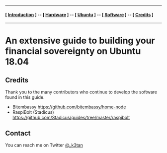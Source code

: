 
----
#### [ [Introduction](README.md) ] -- [ [Hardware](HARDWARE.md) ] -- [ [Ubuntu](UBUNTU.md) ] -- [ [Software](SOFTWARE.md) ] -- [ [Credits](CREDITS.md) ]

-----
# An extensive guide to building your financial sovereignty on Ubuntu 18.04

## Credits

Thank you to the many contributors who continue to develop the software found in this guide.

* Bitembassy https://github.com/bitembassy/home-node
* RaspiBolt (Stadicus) https://github.com/Stadicus/guides/tree/master/raspibolt

## Contact

You can reach me on Twitter [@_k3tan](http://www.twitter.com/_k3tan)
